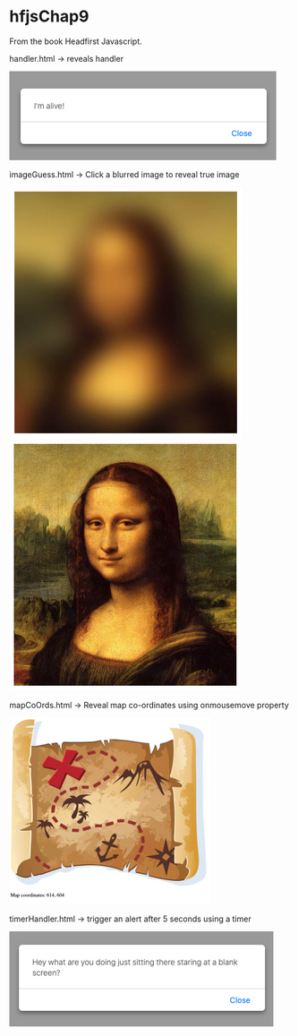 # hfjsChap9

From the book Headfirst Javascript.

handler.html -> reveals handler

![handler image](handler.png)

imageGuess.html -> Click a blurred image to reveal true image

![blur image](blur.png)
![blur image 2](blur2.png)

mapCoOrds.html -> Reveal map co-ordinates using onmousemove property

![map image](mapEx.png)

timerHandler.html -> trigger an alert after 5 seconds using a timer

![timer image](timer.png)